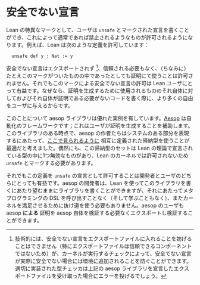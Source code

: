 <!-- # Unsafe declarations -->

# 安全でない宣言

<!-- Lean's vernacular allows users to write declarations marked as `unsafe`, which are permitted to do things that are normally forbidden. For example, Lean permits the following definition: -->

Lean の特異なマークとして、ユーザは `unsafe` とマークされた宣言を書くことができ、これによって通常であれば禁止されるようなものが許可されるようになります。例えば、Lean は次のような定義を許可しています：

```
  unsafe def y : Nat := y
```

<!-- Unsafe declarations are not exported[^note1], do not need to be trusted, and (for the record) are not permitted in proofs, even in the vernacular. Permitting unsafe declarations in the vernacular is still beneficial for Lean users, because it gives users more freedom when writing code that is used to produce proofs but doesn't have to be a proof in and of itself. -->

安全でない宣言はエクスポートされず [^note1]、信頼される必要もなく、（ちなみに）たとえこのマークがついたものの中であったとしても証明にて使うことは許可されません。それでもこのマークによる安全でない宣言の許可は Lean ユーザにとって有益です。なぜなら、証明を生成するために使用されるもののそれ自体に対しておよびそれ自体が証明である必要がないコードを書く際に、より多くの自由をユーザに与えるからです。

<!-- The aesop library provides us with an excellent real world example. [Aesop](https://github.com/leanprover-community/aesop) is an automation framework; it helps users generate proofs. At some point in development, the authors of aesop felt that the best way to express a certain part of their system was with a mutually defined inductive type, [seen here](https://github.com/leanprover-community/aesop/blob/69404390bdc1de946bf0a2e51b1a69f308e56d7a/Aesop/Tree/Data.lean#L375). It just so happens that this set of inductive type has an invalid occurrence of one of the types being declared within Lean's theory, and would not be permitted by Lean's kernel, so it needs to be marked `unsafe`. -->

このことについて aesop ライブラリは優れた実例を有しています。[Aesop](https://github.com/leanprover-community/aesop) は自動化のフレームワークです；これはユーザが証明を生成することを補助します。このライブラリのある時点で、aesop の作者たちはシステムのある部分を表現するにあたって、[ここで見られるように](https://github.com/leanprover-community/aesop/blob/69404390bdc1de946bf0a2e51b1a69f308e56d7a/Aesop/Tree/Data.lean#L375) 相互に定義された帰納型を使うことが最適だと考えました。偶然にも、この帰納型のセットは Lean の理論で宣言されている型の中に1つ無効なものがあり、Lean のカーネルでは許可されないため `unsafe` とマークする必要があります。

<!-- Permitting this definition as an `unsafe` declaration is still a win-win. The Aesop developers were able to use Lean to write their library the way they wanted, in Lean, without having to call out to (and learn) a separate metaprogramming DSL, they didn't have to jump through hoops to satisfy the kernel, and users of aesop can still export and verify the proofs produced *by* aesop without having to verify aesop itself. -->

それでもこの定義を `unsafe` の宣言として許可することは開発者とユーザのどちらにとっても有益です。aesop の開発者は、Lean を使ってこのライブラリを書くにあたり望むままにライブラリを書くことができますが、それにあたってメタプログラミングの DSL を呼び出すことなく（そして学ぶこともなく）、またカーネルを満足させるために抜け道を使う必要もありません。aesop のユーザも aesop **による** 証明を aesop 自体を検証する必要なくエクスポートし検証することができます。

<!-- [^note1]: There's technically nothing preventing an unsafe declaration from being put in an export file (especially since the exporter is not a trusted component), but checks run by the kernel will prevent unsafe declarations from being added to the environment if they are actually unsafe. A properly implemented type checker would throw an error if it received an export file declaring the aesop library code described above. -->

[^note1]: 技術的には、安全でない宣言をエクスポートファイルに入れることを妨げることはできません（特にエクスポートファイルは信頼できるコンポーネントではないため）が、カーネルが実行するチェックによって、安全でない宣言が実際に安全でない場合には環境に追加されることを防ぐことができます。適切に実装された型チェッカは上記の aesop ライブラリを宣言したエクスポートファイルを受け取った場合にエラーを投げるでしょう。